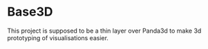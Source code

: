 # Base3D

This project is supposed to be a thin layer over Panda3d to make 3d prototyping of visualisations easier.